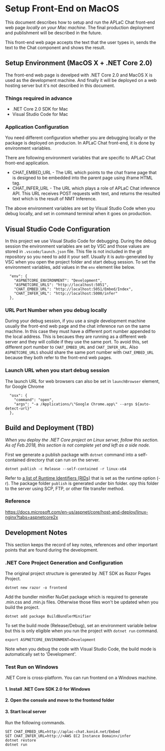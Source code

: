 # Setup Front-End on MacOS
This document describes how to setup and run the APLaC Chat front-end web page *locally on your Mac machine*. The final production deployment and publishment will be described in the future.

This front-end web page accepts the text that the user types in, sends the text to the Chat component and shows the result.

## Setup Environment (MacOS X + .NET Core 2.0)
The front-end web page is develped with .NET Core 2.0 and MacOS X is used as the development machine. And finally it will be deployed on a web hosting server but it's not described in this document.

### Things required in advance
* .NET Core 2.0 SDK for Mac
* Visual Studio Code for Mac

### Application Configuration
You need different configuration whether you are debugging locally or the package is deployed on producion. In APLaC Chat front-end, it is done by environment variables.

There are following environment variables that are specific to APLaC Chat front-end application.
* CHAT_EMBED_URL - The URL which points to the chat frame page that is designed to be embedded into the parent page using iframe HTML tag.
* CHAT_INFER_URL - The URL which plays a role of APLaC Chat inference API. This URL receives POST requests with text, and returns the resulted text which is the result of NMT Inference.

The above environment variables are set by Visual Studio Code when you debug locally, and set in command terminal when it goes on production.

## Visual Studio Code Configuration
In this project we use Visual Studio Code for debugging. During the debug session the environment variables are set by VSC and those values are stored in `.vscode/launch.json` file. This file is not included in the git repository so you need to add it your self. Usually it is auto-generated by VSC when you open the project folder and start debug session. 
To set the environment variables, add values in the `env` element like below.
```
  "env": {
    "ASPNETCORE_ENVIRONMENT": "Development",
    "ASPNETCORE_URLS": "http://localhost:5051",
    "CHAT_EMBED_URL": "http://localhost:5051/Embed/Index",
    "CHAT_INFER_URL": "http://localhost:5000/infer"
  },
```

### URL Port Number when you debug locally
During your debug session, if you use a single development machine usually the front-end web page and the chat inference run on the same machine. In this case they must have a different port number appended to the local address. This is becaues they are running as a different web server and they will collide if they use the same port. To avoid this, set different port number to `CHAT_EMBED_URL` and `CHAT_INFER_URL`. Also `ASPNETCORE_URLS` should share the same port number with `CHAT_EMBED_URL` because they both refer to the front-end web pages.

### Launch URL when you start debug session
The launch URL for web browsers can also be set in `launchBrowser` element, for Google Chrome
```
  "osx": {
    "command": "open",
    "args": "-a /Applications/\"Google Chrome.app\" --args ${auto-detect-url}"
  },
```

## Build and Deployment (TBD)
*When you deploy the .NET Core project on Linux server, follow this section. As of Feb.2018, this section is not complete yet and left as a side node.*

First we generate a publish package with ```dotnet``` command into a self-contained directory that can run on the server.
```
dotnet publish -c Release --self-contained -r linux-x64
```
Refer to [a list of Runtime Identifiers (RIDs)](https://docs.microsoft.com/en-us/dotnet/core/rid-catalog#linux-rids) that is set as the runtime option (-r).
The package folder ```publish``` is generated under bin folder. opy this folder to the server using SCP, FTP, or other file transfer method.

### Reference
https://docs.microsoft.com/en-us/aspnet/core/host-and-deploy/linux-nginx?tabs=aspnetcore2x

## Development Notes
This section keeps the record of key notes, references and other important points that are found during the development.

### .NET Core Project Generation and Configuration
The original project structure is generated by .NET SDK as Razor Pages Project.
```
dotnet new razor -o frontend
```
Add the bundler minifier NuGet package which is required to generate .min.css and .min.js files. Otherwise those files won't be updated when you build the project.
```
dotnet add package BuildBundlerMinifier
```
To set the build mode (Release/Debug), set an environment variable below but this is only eligible when you run the project with `dotnet run` command.
```
export ASPNETCORE_ENVIRONMENT=Development
```
Note when you debug the code with Visual Studio Code, the build mode is automatically set to 'Development'.

### Test Run on Windows
.NET Core is cross-platform. You can run frontend on a Windows machine.
#### 1. Install .NET Core SDK 2.0 for Windows
#### 2. Open the console and move to the frontend folder
#### 3. Start local server
Run the following commands.
```
SET CHAT_EMBED_URL=http://aplac-chat.koni4.net/Embed
SET CHAT_INFER_URL=http://<AWS EC2 Instance Domain>/infer
dotnet restore
dotnet run
```
